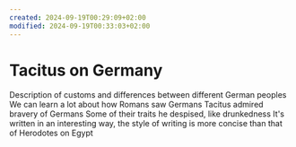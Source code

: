 ```yaml
---
created: 2024-09-19T00:29:09+02:00
modified: 2024-09-19T00:33:03+02:00
---
```


# Tacitus on Germany

Description of customs and differences between different German peoples
We can learn a lot about how Romans saw Germans
Tacitus admired bravery of Germans
Some of their traits he despised, like drunkedness
It's written in an interesting way, the style of writing is more concise than that of Herodotes on Egypt
